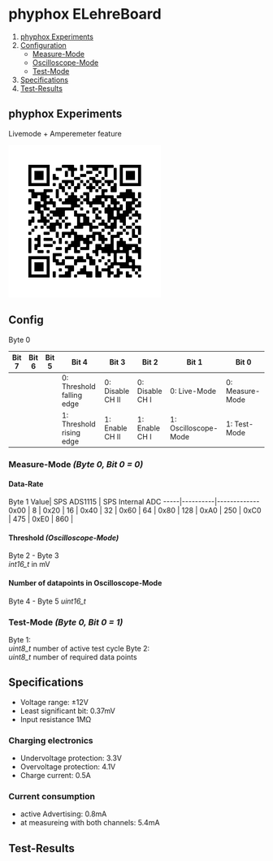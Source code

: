 
# phyphox ELehreBoard
1. [phyphox Experiments](#qr)
2. [Configuration](#config)
   * [Measure-Mode](#Measure-Mode)
   * [Oscilloscope-Mode](#Oscilloscope)
   * [Test-Mode](#Test-Mode) 
3. [Specifications](#Specification)
4. [Test-Results](#Test-Results)

## phyphox Experiments <a name="qr"></a>
Livemode + Amperemeter feature

![Livemode](XML/elehrelivemode.png?raw=true "Livemode")


## Config <a name="config"></a>
Byte 0

Bit 7 | Bit 6 | Bit 5 | Bit 4 | Bit 3 | Bit 2 | Bit 1 | Bit 0
------|-------|-------|-------|-------|-------|-------|-------
| | | | 0: Threshold falling edge | 0: Disable CH II| 0: Disable CH I|  0: Live-Mode | 0: Measure-Mode
| | | | 1: Threshold rising edge | 1: Enable CH II| 1: Enable CH I | 1: Oscilloscope-Mode| 1: Test-Mode


### Measure-Mode *(Byte 0, Bit 0 = 0)* <a name="Measure-Mode"></a>
#### Data-Rate
Byte 1
Value| SPS ADS1115  | SPS Internal ADC
-----|----------|-------------
0x00  | 8 | 
0x20 | 16 |
0x40 | 32 |
0x60 | 64 |
0x80  | 128 |
0xA0  | 250 |
0xC0  | 475 |
0xE0  | 860 |

#### Threshold *(Oscilloscope-Mode)*
Byte 2 - Byte 3 <br>
*int16_t* in mV

#### Number of datapoints in Oscilloscope-Mode <a name="Oscilloscope"></a>
Byte 4 - Byte 5
*uint16_t*

### Test-Mode *(Byte 0, Bit 0 = 1)* <a name="Test-Mode"></a>
Byte 1: <br>
*uint8_t* number of active test cycle
Byte 2: <br>
*uint8_t* number of required data points

## Specifications <a name="Specification"></a>
* Voltage range: ±12V
* Least significant bit: 0.37mV
* Input resistance 1MΩ
### Charging electronics
* Undervoltage protection: 3.3V
* Overvoltage protection: 4.1V
* Charge current: 0.5A
### Current consumption
* active Advertising: 0.8mA
* at measureing with both channels: 5.4mA




## Test-Results <a name="Test-Results"></a>

